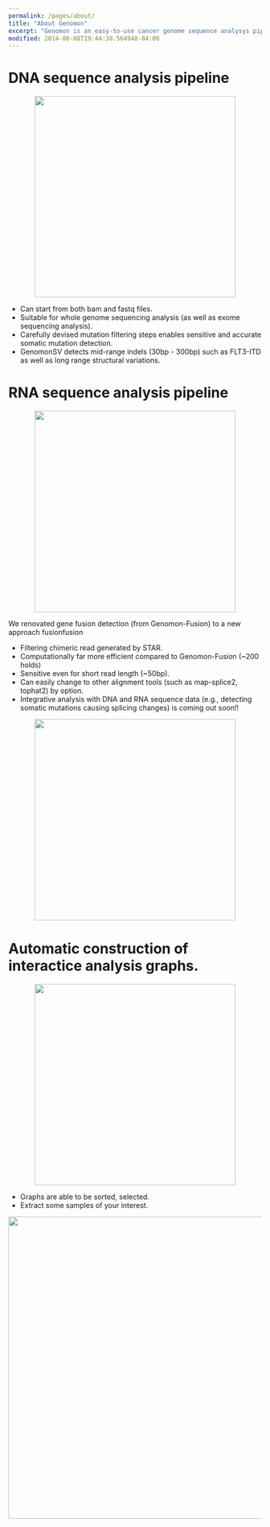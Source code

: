 ```yaml
---
permalink: /pages/about/
title: "About Genomon"
excerpt: "Genomon is an easy-to-use cancer genome sequence analysys pipeline"
modified: 2014-08-08T19:44:38.564948-04:00
---
```


# DNA sequence analysis pipeline

<div align="center"><img src="{{ site.url }}{{ site.baseurl }}/assets/images/dna_flow.png" width="400px"></div>

 - Can start from both bam and fastq files.
 - Suitable for whole genome sequencing analysis (as well as exome sequencing analysis).
 - Carefully devised mutation filtering steps enables sensitive and accurate somatic mutation detection.
 - GenomonSV detects mid-range indels (30bp - 300bp) such as FLT3-ITD as well as long range structural variations.

# RNA sequence analysis pipeline

<div align="center"><img src="{{ site.url }}{{ site.baseurl }}/assets/images/rna_flow.png" width="400px"></div>

We renovated gene fusion detection (from Genomon-Fusion) to a new approach fusionfusion

 - Filtering chimeric read generated by STAR.
 - Computationally far more efficient compared to Genomon-Fusion (~200 holds)
 - Sensitive even for short read length (~50bp).
 - Can easily change to other alignment tools (such as map-splice2, tophat2) by option.
 - Integrative analysis with DNA and RNA sequence data (e.g., detecting somatic mutations causing splicing changes) is coming out soon!!

<div align="center"><img src="{{ site.url }}{{ site.baseurl }}/assets/images/rna_chart.png" width="400px"></div>

# Automatic construction of interactice analysis graphs.

<div align="center"><img src="{{ site.url }}{{ site.baseurl }}/assets/images/paplot_flow.png" width="400px"></div>

 - Graphs are able to be sorted, selected.
 - Extract some samples of your interest.

<div align="center"><img src="{{ site.url }}{{ site.baseurl }}/assets/images/paplot_chart.png" width="600px"></div>

